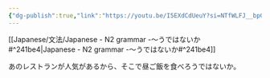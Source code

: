 ```yaml
---
{"dg-publish":true,"link":"https://youtu.be/I5EXdCdUeuY?si=NTfWLFJ__bpGfse6","tags":["Japanese-grammar","N2"],"permalink":"/Notes/LN - N2 grammar -～うではないか/","dgPassFrontmatter":true}
---
```


[[Japanese/文法/Japanese - N2 grammar -～うではないか#^241be4\|Japanese - N2 grammar -～うではないか#^241be4]]

あのレストランが人気があるから、そこで昼ご飯を食べろうではないか。